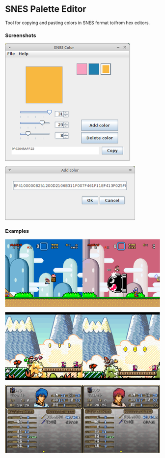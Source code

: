SNES Palette Editor
===========

Tool for copying and pasting colors in SNES format to/from hex editors.

### Screenshots

![](images/snes-color.png)

![](images/add-color.png)

### Examples

![](images/ex-smw.png)

![](images/ex-smw2.png)

![](images/ex-fe5.png)
